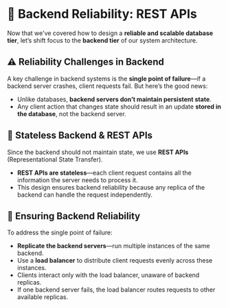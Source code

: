 # 🚦 Backend Reliability: REST APIs
Now that we've covered how to design a **reliable and scalable database tier**, let’s shift focus to the **backend tier** of our system architecture.

## ⚠️ Reliability Challenges in Backend
A key challenge in backend systems is the **single point of failure**—if a backend server crashes, client requests fail.
But here’s the good news:
* Unlike databases, **backend servers don’t maintain persistent state**.
* Any client action that changes state should result in an update **stored in the database**, not the backend server.

## 🧭 Stateless Backend & REST APIs
Since the backend should not maintain state, we use **REST APIs** (Representational State Transfer).
* **REST APIs are stateless**—each client request contains all the information the server needs to process it.
* This design ensures backend reliability because any replica of the backend can handle the request independently.

## 🔁 Ensuring Backend Reliability
To address the single point of failure:
- **Replicate the backend servers**—run multiple instances of the same backend.
- Use a **load balancer** to distribute client requests evenly across these instances.
- Clients interact only with the load balancer, unaware of backend replicas.
- If one backend server fails, the load balancer routes requests to other available replicas.
